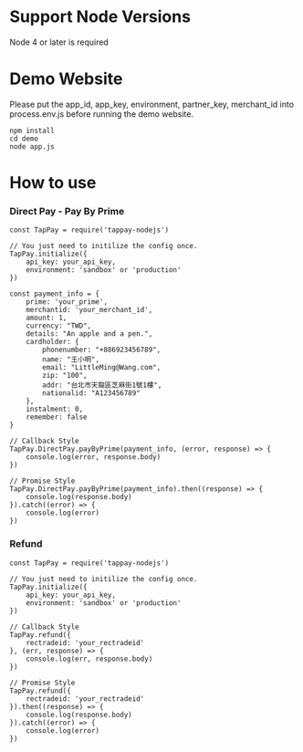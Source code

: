 # Support Node Versions
Node 4 or later is required

# Demo Website
Please put the app_id, app_key, environment, partner_key, merchant_id into process.env.js before running the demo website.
```
npm install
cd demo
node app.js
```

# How to use

### Direct Pay - Pay By Prime
```
const TapPay = require('tappay-nodejs')

// You just need to initilize the config once.
TapPay.initialize({
    api_key: your_api_key,
    environment: 'sandbox' or 'production'
})

const payment_info = {
    prime: 'your_prime',
    merchantid: 'your_merchant_id',
    amount: 1,
    currency: "TWD",
    details: "An apple and a pen.",
    cardholder: {
        phonenumber: "+886923456789",
        name: "王小明",
        email: "LittleMing@Wang.com",
        zip: "100",
        addr: "台北市天龍區芝麻街1號1樓",
        nationalid: "A123456789"
    },
    instalment: 0,
    remember: false
}

// Callback Style
TapPay.DirectPay.payByPrime(payment_info, (error, response) => {
    console.log(error, response.body)
})

// Promise Style
TapPay.DirectPay.payByPrime(payment_info).then((response) => {
    console.log(response.body)
}).catch((error) => {
    console.log(error)
})

```

### Refund
```
const TapPay = require('tappay-nodejs')

// You just need to initilize the config once.
TapPay.initialize({
    api_key: your_api_key,
    environment: 'sandbox' or 'production'
})

// Callback Style
TapPay.refund({
    rectradeid: 'your_rectradeid'
}, (err, response) => {
    console.log(err, response.body)
})

// Promise Style
TapPay.refund({
    rectradeid: 'your_rectradeid'
}).then((response) => {
    console.log(response.body)
}).catch((error) => {
    console.log(error)
})
```
